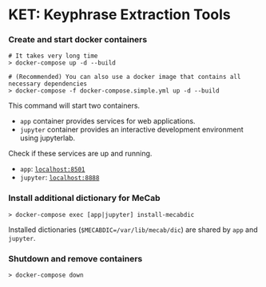 # KET: Keyphrase Extraction Tools

### Create and start docker containers

```shell
# It takes very long time
> docker-compose up -d --build

# (Recommended) You can also use a docker image that contains all necessary dependencies
> docker-compose -f docker-compose.simple.yml up -d --build
```

This command will start two containers.

- `app` container provides services for web applications.
- `jupyter` container provides an interactive development environment using jupyterlab.

Check if these services are up and running.
- `app`: [`localhost:8501`](localhost:8501)
- `jupyter`: [`localhost:8888`](localhost:8888)

### Install additional dictionary for MeCab

```shell
> docker-compose exec [app|jupyter] install-mecabdic
```

Installed dictionaries (`$MECABDIC=/var/lib/mecab/dic`) are shared by `app` and `jupyter`.

### Shutdown and remove containers

```shell
> docker-compose down
```